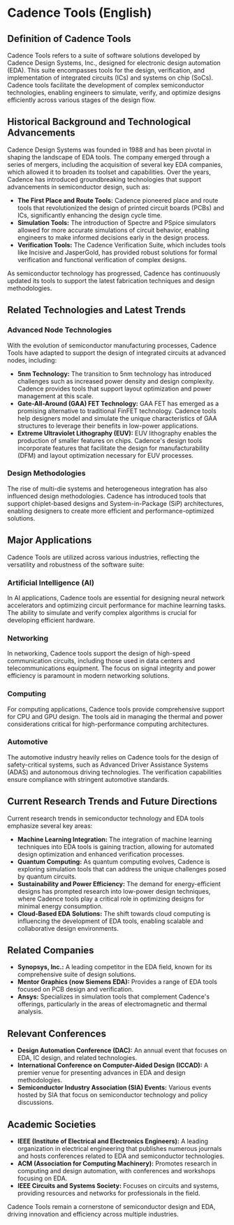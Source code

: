 # Cadence Tools (English)

## Definition of Cadence Tools

Cadence Tools refers to a suite of software solutions developed by Cadence Design Systems, Inc., designed for electronic design automation (EDA). This suite encompasses tools for the design, verification, and implementation of integrated circuits (ICs) and systems on chip (SoCs). Cadence tools facilitate the development of complex semiconductor technologies, enabling engineers to simulate, verify, and optimize designs efficiently across various stages of the design flow.

## Historical Background and Technological Advancements

Cadence Design Systems was founded in 1988 and has been pivotal in shaping the landscape of EDA tools. The company emerged through a series of mergers, including the acquisition of several key EDA companies, which allowed it to broaden its toolset and capabilities. Over the years, Cadence has introduced groundbreaking technologies that support advancements in semiconductor design, such as:

- **The First Place and Route Tools:** Cadence pioneered place and route tools that revolutionized the design of printed circuit boards (PCBs) and ICs, significantly enhancing the design cycle time.
- **Simulation Tools:** The introduction of Spectre and PSpice simulators allowed for more accurate simulations of circuit behavior, enabling engineers to make informed decisions early in the design process.
- **Verification Tools:** The Cadence Verification Suite, which includes tools like Incisive and JasperGold, has provided robust solutions for formal verification and functional verification of complex designs.

As semiconductor technology has progressed, Cadence has continuously updated its tools to support the latest fabrication techniques and design methodologies.

## Related Technologies and Latest Trends

### Advanced Node Technologies

With the evolution of semiconductor manufacturing processes, Cadence Tools have adapted to support the design of integrated circuits at advanced nodes, including:

- **5nm Technology:** The transition to 5nm technology has introduced challenges such as increased power density and design complexity. Cadence provides tools that support layout optimization and power management at this scale.
- **Gate-All-Around (GAA) FET Technology:** GAA FET has emerged as a promising alternative to traditional FinFET technology. Cadence tools help designers model and simulate the unique characteristics of GAA structures to leverage their benefits in low-power applications.
- **Extreme Ultraviolet Lithography (EUV):** EUV lithography enables the production of smaller features on chips. Cadence's design tools incorporate features that facilitate the design for manufacturability (DFM) and layout optimization necessary for EUV processes.

### Design Methodologies

The rise of multi-die systems and heterogeneous integration has also influenced design methodologies. Cadence has introduced tools that support chiplet-based designs and System-in-Package (SiP) architectures, enabling designers to create more efficient and performance-optimized solutions.

## Major Applications

Cadence Tools are utilized across various industries, reflecting the versatility and robustness of the software suite:

### Artificial Intelligence (AI)

In AI applications, Cadence tools are essential for designing neural network accelerators and optimizing circuit performance for machine learning tasks. The ability to simulate and verify complex algorithms is crucial for developing efficient hardware.

### Networking

In networking, Cadence tools support the design of high-speed communication circuits, including those used in data centers and telecommunications equipment. The focus on signal integrity and power efficiency is paramount in modern networking solutions.

### Computing

For computing applications, Cadence tools provide comprehensive support for CPU and GPU design. The tools aid in managing the thermal and power considerations critical for high-performance computing architectures.

### Automotive

The automotive industry heavily relies on Cadence tools for the design of safety-critical systems, such as Advanced Driver Assistance Systems (ADAS) and autonomous driving technologies. The verification capabilities ensure compliance with stringent automotive standards.

## Current Research Trends and Future Directions

Current research trends in semiconductor technology and EDA tools emphasize several key areas:

- **Machine Learning Integration:** The integration of machine learning techniques into EDA tools is gaining traction, allowing for automated design optimization and enhanced verification processes.
- **Quantum Computing:** As quantum computing evolves, Cadence is exploring simulation tools that can address the unique challenges posed by quantum circuits.
- **Sustainability and Power Efficiency:** The demand for energy-efficient designs has prompted research into low-power design techniques, where Cadence tools play a critical role in optimizing designs for minimal energy consumption.
- **Cloud-Based EDA Solutions:** The shift towards cloud computing is influencing the development of EDA tools, enabling scalable and collaborative design environments.

## Related Companies

- **Synopsys, Inc.:** A leading competitor in the EDA field, known for its comprehensive suite of design solutions.
- **Mentor Graphics (now Siemens EDA):** Provides a range of EDA tools focused on PCB design and verification.
- **Ansys:** Specializes in simulation tools that complement Cadence's offerings, particularly in the areas of electromagnetic and thermal analysis.

## Relevant Conferences

- **Design Automation Conference (DAC):** An annual event that focuses on EDA, IC design, and related technologies.
- **International Conference on Computer-Aided Design (ICCAD):** A premier venue for presenting advances in EDA and design methodologies.
- **Semiconductor Industry Association (SIA) Events:** Various events hosted by SIA that focus on semiconductor technology and policy discussions.

## Academic Societies

- **IEEE (Institute of Electrical and Electronics Engineers):** A leading organization in electrical engineering that publishes numerous journals and hosts conferences related to EDA and semiconductor technologies.
- **ACM (Association for Computing Machinery):** Promotes research in computing and design automation, with conferences and workshops focusing on EDA.
- **IEEE Circuits and Systems Society:** Focuses on circuits and systems, providing resources and networks for professionals in the field.

Cadence Tools remain a cornerstone of semiconductor design and EDA, driving innovation and efficiency across multiple industries.